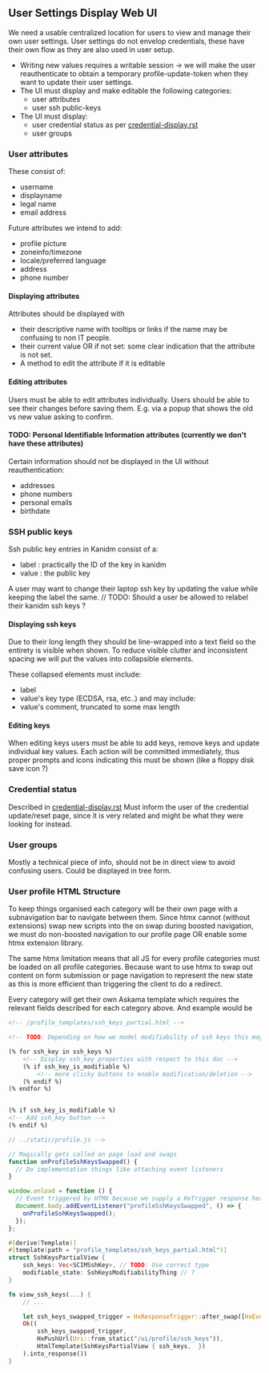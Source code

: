 ## User Settings Display Web UI

We need a usable centralized location for users to view and manage their own user settings. User
settings do not envelop credentials, these have their own flow as they are also used in user setup.

- Writing new values requires a writable session -> we will make the user reauthenticate to obtain a
  temporary profile-update-token when they want to update their user settings.
- The UI must display and make editable the following categories:
  - user attributes
  - user ssh public-keys
- The UI must display:
  - user credential status as per [credential-display.rst](credential-display.rst)
  - user groups

### User attributes

These consist of:

- username
- displayname
- legal name
- email address

Future attributes we intend to add:

- profile picture
- zoneinfo/timezone
- locale/preferred language
- address
- phone number

#### Displaying attributes

Attributes should be displayed with

- their descriptive name with tooltips or links if the name may be confusing to non IT people.
- their current value OR if not set: some clear indication that the attribute is not set.
- A method to edit the attribute if it is editable

#### Editing attributes

Users must be able to edit attributes individually. Users should be able to see their changes before
saving them. E.g. via a popup that shows the old vs new value asking to confirm.

#### TODO: Personal Identifiable Information attributes (currently we don't have these attributes)

Certain information should not be displayed in the UI without reauthentication:

- addresses
- phone numbers
- personal emails
- birthdate

### SSH public keys

Ssh public key entries in Kanidm consist of a:

- label : practically the ID of the key in kanidm
- value : the public key

A user may want to change their laptop ssh key by updating the value while keeping the label the
same. // TODO: Should a user be allowed to relabel their kanidm ssh keys ?

#### Displaying ssh keys

Due to their long length they should be line-wrapped into a text field so the entirety is visible
when shown. To reduce visible clutter and inconsistent spacing we will put the values into
collapsible elements.

These collapsed elements must include:

- label
- value's key type (ECDSA, rsa, etc..) and may include:
- value's comment, truncated to some max length

#### Editing keys

When editing keys users must be able to add keys, remove keys and update individual key values. Each
action will be committed immediately, thus proper prompts and icons indicating this must be shown
(like a floppy disk save icon ?)

### Credential status

Described in [credential-display.rst](credential-display.rst) Must inform the user of the credential
update/reset page, since it is very related and might be what they were looking for instead.

### User groups

Mostly a technical piece of info, should not be in direct view to avoid confusing users. Could be
displayed in tree form.

### User profile HTML Structure

To keep things organised each category will be their own page with a subnavigation bar to navigate
between them. Since htmx cannot (without extensions) swap new scripts into the <head> on swap during
boosted navigation, we must do non-boosted navigation to our profile page OR enable some htmx
extension library.

The same htmx limitation means that all JS for every profile categories must be loaded on all
profile categories. Because want to use htmx to swap out content on form submission or page
navigation to represent the new state as this is more efficient than triggering the client to do a
redirect.

Every category will get their own Askama template which requires the relevant fields described for
each category above. And example would be

```html
<!-- /profile_templates/ssh_keys_partial.html -->

<!-- TODO: Depending on how we model modifiability of ssh keys this may change -->

(% for ssh_key in ssh_keys %)
    <!-- Display ssh_key properties with respect to this doc -->
    (% if ssh_key_is_modifiable %)
        <!-- more clicky buttons to enable modification/deletion -->
    (% endif %)
(% endfor %)


(% if ssh_key_is_modifiable %)
<!-- Add ssh_key button -->
(% endif %)
```

```js
// ../static/profile.js -->

// Magically gets called on page load and swaps
function onProfileSshKeysSwapped() {
  // Do implementation things like attaching event listeners
}

window.onload = function () {
  // Event triggered by HTMX because we supply a HxTrigger response header when loading this profile category.
  document.body.addEventListener("profileSshKeysSwapped", () => {
    onProfileSshKeysSwapped();
  });
};
```

```rust
#[derive(Template)]
#[template(path = "profile_templates/ssh_keys_partial.html")]
struct SshKeysPartialView {
    ssh_keys: Vec<SCIMSshKey>, // TODO: Use correct type
    modifiable_state: SshKeysModifiabilityThing // ?
}

fn view_ssh_keys(...) {
    // ...

    let ssh_keys_swapped_trigger = HxResponseTrigger::after_swap([HxEvent::new("profileSshKeysSwapped".to_string())]);
    Ok((
        ssh_keys_swapped_trigger,
        HxPushUrl(Uri::from_static("/ui/profile/ssh_keys")),
        HtmlTemplate(SshKeysPartialView { ssh_keys,  })
    ).into_response())
}
```
